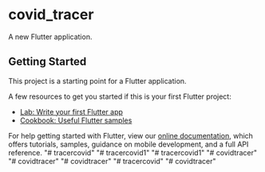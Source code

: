 # covid_tracer

A new Flutter application.

## Getting Started

This project is a starting point for a Flutter application.

A few resources to get you started if this is your first Flutter project:

- [Lab: Write your first Flutter app](https://flutter.dev/docs/get-started/codelab)
- [Cookbook: Useful Flutter samples](https://flutter.dev/docs/cookbook)

For help getting started with Flutter, view our
[online documentation](https://flutter.dev/docs), which offers tutorials,
samples, guidance on mobile development, and a full API reference.
"# tracercovid" 
"# tracercovid1" 
"# tracercovid1" 
"# covidtracer" 
"# covidtracer" 
"# covidtracer" 
"# tracercovid" 
"# covidtracer" 

